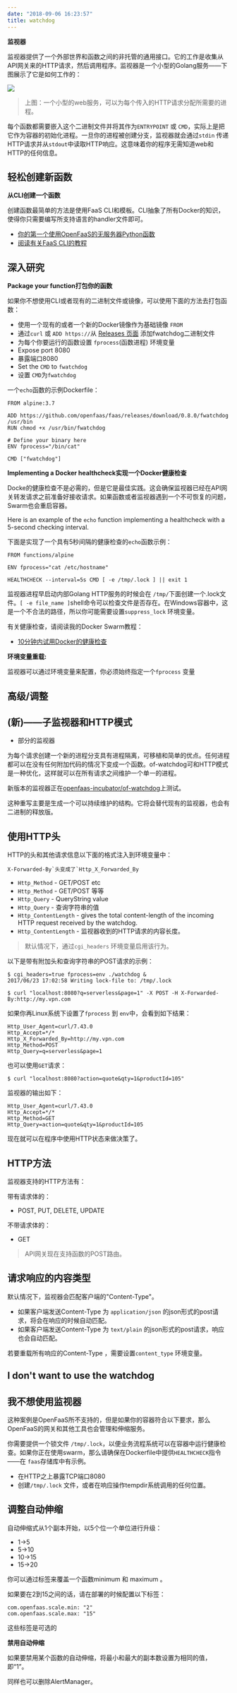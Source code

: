 ```yaml
---
date: "2018-09-06 16:23:57"
title: watchdog
---
```


**监视器**

监视器提供了一个外部世界和函数之间的非托管的通用接口。它的工作是收集从API网关来的HTTP请求，然后调用程序。监视器是一个小型的Golang服务——下图展示了它是如何工作的：



![](https://ws1.sinaimg.cn/large/006tNbRwgy1fuzw3rkue0j30k00bamy2.jpg)



> 上图：一个小型的web服务，可以为每个传入的HTTP请求分配所需要的进程。

每个函数都需要嵌入这个二进制文件并将其作为`ENTRYPOINT` 或 `CMD`，实际上是把它作为容器的初始化进程。一旦你的进程被创建分支，监视器就会通过`stdin` 传递HTTP请求并从`stdout`中读取HTTP响应。这意味着你的程序无需知道web和HTTP的任何信息。

## **轻松创建新函数**

**从CLI创建一个函数**

创建函数最简单的方法是使用FaaS CLI和模板。CLI抽象了所有Docker的知识，使得你只需要编写所支持语言的handler文件即可。

- [你的第一个使用OpenFaaS的无服务器Python函数](https://link.zhihu.com/?target=https%3A//blog.alexellis.io/first-faas-python-function/)
- [阅读有关FaaS CLI的教程](https://link.zhihu.com/?target=https%3A//github.com/openfaas/faas-cli)

## **深入研究**

**Package your function打包你的函数**

如果你不想使用CLI或者现有的二进制文件或镜像，可以使用下面的方法去打包函数：

- 使用一个现有的或者一个新的Docker镜像作为基础镜像 `FROM`
- 通过`curl` 或 `ADD https://`从 [Releases 页面](https://link.zhihu.com/?target=https%3A//github.com/openfaas/faas/releases) 添加fwatchdog二进制文件
- 为每个你要运行的函数设置 `fprocess`(函数进程) 环境变量
- Expose port 8080
- 暴露端口8080
- Set the `CMD` to `fwatchdog`
- 设置 `CMD`为`fwatchdog`

一个`echo`函数的示例Dockerfile：

```text
FROM alpine:3.7

ADD https://github.com/openfaas/faas/releases/download/0.8.0/fwatchdog /usr/bin
RUN chmod +x /usr/bin/fwatchdog

# Define your binary here
ENV fprocess="/bin/cat"

CMD ["fwatchdog"]
```

**Implementing a Docker healthcheck实现一个Docker健康检查**

Docke的健康检查不是必需的，但是它是最佳实践。这会确保监视器已经在API网关转发请求之前准备好接收请求。如果函数或者监视器遇到一个不可恢复的问题，Swarm也会重启容器。

Here is an example of the `echo` function implementing a healthcheck with a 5-second checking interval.

下面是实现了一个具有5秒间隔的健康检查的`echo`函数示例：

```text
FROM functions/alpine

ENV fprocess="cat /etc/hostname"

HEALTHCHECK --interval=5s CMD [ -e /tmp/.lock ] || exit 1
```

监视器进程早启动内部Golang HTTP服务的时候会在 `/tmp/`下面创建一个.lock文件。`[ -e file_name ]`shell命令可以检查文件是否存在。在Windows容器中，这是一个不合法的路径，所以你可能需要设置`suppress_lock` 环境变量。

有关健康检查，请阅读我的Docker Swarm教程：

- [10分钟内试用Docker的健康检查](https://link.zhihu.com/?target=http%3A//blog.alexellis.io/test-drive-healthcheck/)

**环境变量重载:**

监视器可以通过环境变量来配置，你必须始终指定一个`fprocess` 变量

## **高级/调整**

## **(新)——子监视器和HTTP模式**

- 部分的监视器

为每个请求创建一个新的进程分支具有进程隔离，可移植和简单的优点。任何进程都可以在没有任何附加代码的情况下变成一个函数。of-watchdog可和HTTP模式是一种优化，这样就可以在所有请求之间维护一个单一的进程。

新版本的监视器正在[openfaas-incubator/of-watchdog](https://link.zhihu.com/?target=https%3A//github.com/openfaas-incubator/of-watchdog)上测试。

这种重写主要是生成一个可以持续维护的结构。它将会替代现有的监视器，也会有二进制的释放版。

## **使用HTTP头**

HTTP的头和其他请求信息以下面的格式注入到环境变量中：

```
X-Forwarded-By`头变成了`Http_X_Forwarded_By
```

- `Http_Method` - GET/POST etc
- `Http_Method` - GET/POST 等等
- `Http_Query` - QueryString value
- `Http_Query` - 查询字符串的值
- `Http_ContentLength` - gives the total content-length of the incoming HTTP request received by the watchdog.
- `Http_ContentLength` - 监视器收到的HTTP请求的内容长度。

> 默认情况下，通过`cgi_headers` 环境变量启用该行为。

以下是带有附加头和查询字符串的POST请求的示例：

```text
$ cgi_headers=true fprocess=env ./watchdog &
2017/06/23 17:02:58 Writing lock-file to: /tmp/.lock

$ curl "localhost:8080?q=serverless&page=1" -X POST -H X-Forwarded-By:http://my.vpn.com
```

如果你再Linux系统下设置了`fprocess` 到 `env`中，会看到如下结果：

```text
Http_User_Agent=curl/7.43.0
Http_Accept=*/*
Http_X_Forwarded_By=http://my.vpn.com
Http_Method=POST
Http_Query=q=serverless&page=1
```

也可以使用`GET`请求：

```text
$ curl "localhost:8080?action=quote&qty=1&productId=105"
```

监视器的输出如下：

```text
Http_User_Agent=curl/7.43.0
Http_Accept=*/*
Http_Method=GET
Http_Query=action=quote&qty=1&productId=105
```

现在就可以在程序中使用HTTP状态来做决策了。

## **HTTP方法**

监视器支持的HTTP方法有：

带有请求体的：

- POST, PUT, DELETE, UPDATE

不带请求体的：

- GET

> API网关现在支持函数的POST路由。

## **请求响应的内容类型**

默认情况下，监视器会匹配客户端的"Content-Type"。

- 如果客户端发送Content-Type 为 `application/json` 的json形式的post请求，将会在响应的时候自动匹配。
- 如果客户端发送Content-Type 为 `text/plain` 的json形式的post请求，响应也会自动匹配。

若要重载所有响应的Content-Type ，需要设置`content_type` 环境变量。

## **I don't want to use the watchdog**

## **我不想使用监视器**

这种案例是OpenFaaS所不支持的，但是如果你的容器符合以下要求，那么OpenFaaS的网关和其他工具也会管理和伸缩服务。

你需要提供一个锁文件 `/tmp/.lock`，以便业务流程系统可以在容器中运行健康检查。如果你正在使用swarm，那么请确保在Dockerfile中提供`HEALTHCHECK`指令——在 `faas`存储库中有示例。

- 在HTTP之上暴露TCP端口8080
- 创建`/tmp/.lock` 文件，或者在响应操作tempdir系统调用的任何位置。

## **调整自动伸缩**

自动伸缩式从1个副本开始，以5个位一个单位进行升级：

- 1->5
- 5->10
- 10->15
- 15->20

你可以通过标签来覆盖一个函数minimum 和 maximum 。

如果要在2到15之间的话，请在部署的时候配置以下标签：

```text
com.openfaas.scale.min: "2"
com.openfaas.scale.max: "15"
```

这些标签是可选的

**禁用自动伸缩**

如果要禁用某个函数的自动伸缩，将最小和最大的副本数设置为相同的值，即“1”。

同样也可以删除AlertManager。